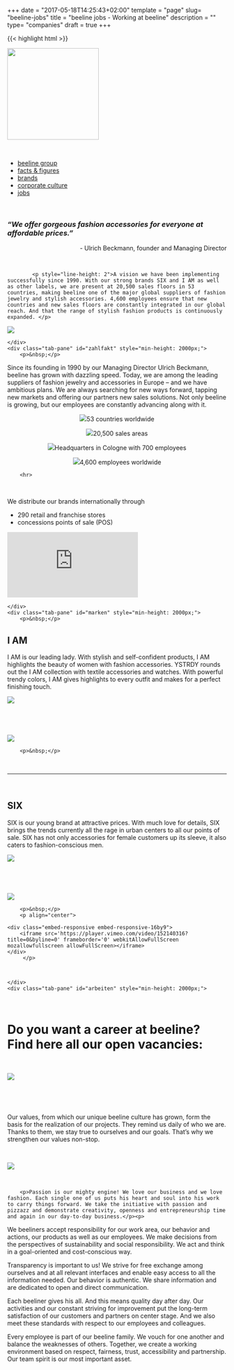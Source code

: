 +++
date = "2017-05-18T14:25:43+02:00"
template = "page" 
slug= "beeline-jobs"
title = "beeline jobs - Working at beeline"
description = ""
type= "companies"
draft = true
+++

{{< highlight html >}}

<link rel="stylesheet" type="text/css" href="/global-assets/brands/beeline/css/beeline-ebp.css">
<p>
    <a data-toggle="tab" href="/beeline-jobs#group"><img class="img-responsive" src="/images/landing-pages/beeline/beeline-group_logo2015.jpg" style="width: 210px; height: auto; margin:0 auto;" /></a>
</p>
<br clear="all" />
<!-- Nav tabs -->
<ul class="nav nav-tabs nav-justified">
    <li class="active">
        <a data-toggle="tab" href="/beeline-jobs#group">beeline group</a></li>
    <li>
        <a data-toggle="tab" href="/beeline-jobs#zahlfakt">facts&nbsp;&amp;&nbsp;figures</a></li>
    <li>
        <a data-toggle="tab" href="/beeline-jobs#marken">brands</a></li>
    <li>
        <a data-toggle="tab" href="/beeline-jobs#kultur">corporate&nbsp;culture</a></li>
    <li>
        <a data-toggle="tab" href="/beeline-jobs#arbeiten">jobs</a></li>
</ul>
<!-- Tab panes -->
<div class="tab-content">
    <div class="tab-pane fade in active" id="group" style="min-height: 2000px; ">
        <p>&nbsp;</p>
        <div class="col-sm-12">
            <h3><i>“We offer gorgeous fashion accessories for everyone at affordable prices.” </i> </h3>
            <p style="text-align:right">
                - Ulrich Beckmann, founder and Managing Director</p>
        </div>
        <p>&nbsp;</p>
        
            <p style="line-height: 2">A vision we have been implementing successfully since 1990. With our strong brands SIX and I AM as well as other labels, we are present at 20,500 sales floors in 53 countries, making beeline one of the major global suppliers of fashion jewelry and stylish accessories. 4,600 employees ensure that new countries and new sales floors are constantly integrated in our global reach. And that the range of stylish fashion products is continuously expanded. </p>
           
<p>
    <img class="img-responsive" src="/images/landing-pages/beeline/collage_home2.jpg" >
</p>

    </div>
    <div class="tab-pane" id="zahlfakt" style="min-height: 2000px;">
        <p>&nbsp;</p>

<p>Since its founding in 1990 by our Managing Director Ulrich Beckmann, beeline has grown with dazzling speed. Today, we are among the leading suppliers of fashion jewelry and accessories in Europe – and we have ambitious plans. We are always searching for new ways forward, tapping new markets and offering our partners new sales solutions. Not only beeline is growing, but our employees are constantly advancing along with it.</p>

 <div class="row">
            <div class="col-sm-3">
                <p align="center"><img class="img-responsive" src="/images/landing-pages/beeline/1-worldmap_250x250.jpg">53 countries worldwide</p>
            </div>
            <div class="col-sm-3">
                <p align="center"><img class="img-responsive" src="/images/landing-pages/beeline/2-racks_250x250.jpg">20,500 sales areas</p>
            </div>
            <div class="col-sm-3">
                <p align="center"><img class="img-responsive" src="/images/landing-pages/beeline/3-kerk_250x250.jpg">Headquarters in Cologne with 700 employees</p>
            </div>
            <div class="col-sm-3">
                <p align="center"><img class="img-responsive" src="/images/landing-pages/beeline/4-globe_250x250.jpg">4,600 employees worldwide</p>
            </div>
        </div>

        <hr>

<p>&nbsp;</p>
<div class="col-sm-6">
    <p>We distribute our brands internationally through</p>
    <ul>
        <li>290 retail and franchise stores</li>
        <li>concessions points of sale (POS)</li>
    </ul>
</div>
<div class="col-sm-6">
    <!-- 16:9 aspect ratio -->
    <div class="embed-responsive embed-responsive-16by9">
        <iframe src='https://player.vimeo.com/video/110129872' frameborder='0' webkitAllowFullScreen mozallowfullscreen allowFullScreen></iframe>
    </div>
</div>

    </div>
    <div class="tab-pane" id="marken" style="min-height: 2000px;">
        <p>&nbsp;</p>

 <div style="margin:0 auto;" class="row">
            <div class="col-sm-6">
                <h2>I AM</h2>
                <p>I AM is our leading lady. With stylish and self-confident products, I AM highlights the beauty of women with fashion accessories. YSTRDY rounds out the I AM collection with textile accessories and watches. With powerful trendy colors, I AM gives highlights to every outfit and makes for a perfect finishing touch.</p>
                <img class="img-responsive" src="/images/landing-pages/beeline/store_antwerpen.jpg">
            </div>
            <div style="margin:0 auto;" class="col-sm-6"><h2>&nbsp;</h2>
                 <img class="img-responsive" src="/images/landing-pages/beeline/iam_winter2016.jpg">
            </div>
        </div>

        <p>&nbsp;</p>

<p>&nbsp;</p>

   <hr>
        <p>&nbsp;</p>

 <div style="margin:0 auto;" class="row">
            <div class="col-sm-6">
                <h2>SIX</h2>
                <p>SIX is our young brand at attractive prices. With much love for details, SIX brings the trends currently all the rage in urban centers to all our points of sale. SIX has not only accessories for female customers up its sleeve, it also caters to fashion-conscious men.</p>
                <img class="img-responsive" src="/images/landing-pages/beeline/store-bonn.jpg">
            </div>
            <div style="margin:0 auto;" class="col-sm-6">
<h2>&nbsp;</h2>
             <img class="img-responsive" src="/images/landing-pages/beeline/six_winter2016.jpg">
            </div>
        </div>

        <p>&nbsp;</p>
        <p align="center">

 <!-- 16:9 aspect ratio -->

    <div class="embed-responsive embed-responsive-16by9">
        <iframe src='https://player.vimeo.com/video/152140316?title=0&byline=0' frameborder='0' webkitAllowFullScreen mozallowfullscreen allowFullScreen></iframe>
    </div>
         </p>



    </div>
    <div class="tab-pane" id="arbeiten" style="min-height: 2000px;">

   <p>&nbsp;</p>
<h1>Do you want a career at beeline? Find here all our open vacancies:</h1>
<p>&nbsp;</p>
        <p>
         <img  style="margin: 0 auto;" class="img-responsive" src="/images/landing-pages/beeline/headermotiv_fu_900px_22.03.jpg">
        </p>
        <p>&nbsp;</p>

<div class="fu-accordion-list">
    <div class="fu-embed-jobs" data-component="CompanyJobs" data-limit="50" data-locales="en-GB" data-profile_id="uS6B9xjYR6AMyzbTG">
        <script src="/global-assets/jobs-embed/embed.js" async=""></script>
    </div>
</div>
<!-- class="btn btn-default" -->
    </div>
    <div class="tab-pane" id="kultur" style="min-height: 2000px;">
        <p>&nbsp;</p>
        <p>Our values, from which our unique beeline culture has grown, form the basis for the realization of our projects. They remind us daily of who we are. Thanks to them, we stay true to ourselves and our goals. That’s why we strengthen our values non-stop.  </p>
             <p>&nbsp;</p>
        <p>
            <img class="img-responsive" src="/images/landing-pages/beeline/isc-eingang_1140.jpg">
        </p>
        <p>&nbsp;</p>

        <p>Passion is our mighty engine! We love our business and we love fashion. Each single one of us puts his heart and soul into his work to carry things forward. We take the initiative with passion and pizzazz and demonstrate creativity, openness and entrepreneurship time and again in our day-to-day business.</p><p>

We beeliners accept responsibility for our work area, our behavior and actions, our products as well as our employees. We make decisions from the perspectives of sustainability and social responsibility. We act and think in a goal-oriented and cost-conscious way.</p><p>
Transparency is important to us! We strive for free exchange among ourselves and at all relevant interfaces and enable easy access to all the information needed. Our behavior is authentic. We share information and are dedicated to open and direct communication. </p><p>
Each beeliner gives his all. And this means quality day after day. Our activities and our constant striving for improvement put the long-term satisfaction of our customers and partners on center stage. And we also meet these standards with respect to our employees and colleagues.</p><p>
Every employee is part of our beeline family. We vouch for one another and balance the weaknesses of others. Together, we create a working environment based on respect, fairness, trust, accessibility and partnership. Our team spirit is our most important asset.</p>
</div>
<div class="tab-pane" id="news" style="min-height: 2000px;">
{loadposition ebp-related}
</div>

</div>

{{< /highlight >}}
